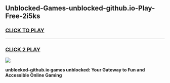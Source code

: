 
## Unblocked-Games-unblocked-github.io-Play-Free-2i5ks
<h3>
<a href="https://premium76.site?title=unblocked-github.io&ref=18A1">CLICK TO PLAY</a></h3>
<hr>

<h3>
<a href="https://premium76.site?title=unblocked-github.io&ref=18A1">CLICK 2 PLAY</a>
  
</h3>

<a href="https://premium76.site?title=unblocked-github.io&ref=18A1"><img src="https://clearcache.store/games.png"></a>


**unblocked-github.io games unblocked: Your Gateway to Fun and Accessible Online Gaming**

